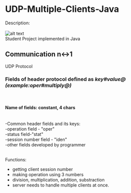 # UDP-Multiple-Clients-Java

Description: </br></br>
![alt text](https://www.google.com/url?sa=i&url=https%3A%2F%2Fpngtree.com%2Ffree-png-vectors%2Fwifi&psig=AOvVaw1eHGnBwMw9ZL_7giNWwxE8&ust=1571771902762000&source=images&cd=vfe&ved=0CAIQjRxqFwoTCOD5tOGIruUCFQAAAAAdAAAAABAU)
</br>Student Project implemented in Java

<h2>Communication n↔1 </h2>
UDP Protocol</br>

<h3>Fields of header protocol defined as <i>key#value@ (example:oper#multiply@)</i> </h3></br>
<h4>Name of fields: constant, 4 chars</h4></br>
-Common header fields and its keys:</br>
-operation field - "oper"</br>
-status field-"stat"</br>
-session number field - "iden"</br>
-other fields developed by programmer</br></br>

Functions:</br>
- getting client session number</br>
- making operation using 3 numbers</br>
- division, multiplication, addition, substraction</br>
- server needs to handle multiple clients at once.</br>
